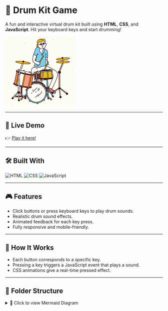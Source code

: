 # 🥁 Drum Kit Game

A fun and interactive virtual drum kit built using **HTML**, **CSS**, and **JavaScript**. Hit your keyboard keys and start drumming!

![Drum Kit Demo](https://github.com/Natthy2023/browser-game-jam/blob/2a671b343048c9b40a990f150433a48e600f6033/Drum-Kit/images/drum_Kit.png)

---

## 🚀 Live Demo

👉 [Play it here!](https://natthy2023.github.io/browser-game-jam/Drum-Kit/)

---

## 🛠️ Built With

![HTML](https://img.shields.io/badge/HTML5-e34c26?style=for-the-badge&logo=html5&logoColor=white)
![CSS](https://img.shields.io/badge/CSS3-264de4?style=for-the-badge&logo=css3&logoColor=white)
![JavaScript](https://img.shields.io/badge/JavaScript-f7df1e?style=for-the-badge&logo=javascript&logoColor=black)

---

## 🎮 Features

- Click buttons or press keyboard keys to play drum sounds.
- Realistic drum sound effects.
- Animated feedback for each key press.
- Fully responsive and mobile-friendly.

---

## 🧠 How It Works

- Each button corresponds to a specific key.
- Pressing a key triggers a JavaScript event that plays a sound.
- CSS animations give a real-time pressed effect.

---

## 📁 Folder Structure

<details> <summary>📁 Click to view Mermaid Diagram</summary>

```mermaid
graph TD
  A[DrumKit] --> B[index.html]
  A --> C[style.css]
  A --> D[script.js]
  A --> E[sounds/]
  E --> F[tom1.mp3]
  E --> G[tom2.mp3]
  E --> H[...]

</details>
```

---

## 👤 Author

**I'm NADX**  
🔗 [Telegram](https://t.me/nisimp)  
📧 natnaelasfaw2023@gmail.com

---

## 📜 License

This project is open source and free to use under the [MIT License](LICENSE).

